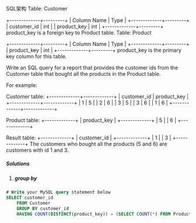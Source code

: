 SQL架构
Table: Customer

+-------------+---------+
| Column Name | Type    |
+-------------+---------+
| customer_id | int     |
| product_key | int     |
+-------------+---------+
product_key is a foreign key to Product table.
Table: Product

+-------------+---------+
| Column Name | Type    |
+-------------+---------+
| product_key | int     |
+-------------+---------+
product_key is the primary key column for this table.
 

Write an SQL query for a report that provides the customer ids from the Customer table that bought all the products in the Product table.

For example:

Customer table:
+-------------+-------------+
| customer_id | product_key |
+-------------+-------------+
| 1           | 5           |
| 2           | 6           |
| 3           | 5           |
| 3           | 6           |
| 1           | 6           |
+-------------+-------------+

Product table:
+-------------+
| product_key |
+-------------+
| 5           |
| 6           |
+-------------+

Result table:
+-------------+
| customer_id |
+-------------+
| 1           |
| 3           |
+-------------+
The customers who bought all the products (5 and 6) are customers with id 1 and 3.

##### Solutions

1. ##### group by

```sql
# Write your MySQL query statement below
SELECT customer_id
    FROM Customer
    GROUP BY customer_id
    HAVING COUNT(DISTINCT(product_key)) = (SELECT COUNT(*) FROM Product)
```